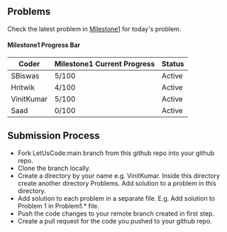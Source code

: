 ## Problems

Check the latest problem in [Milestone1](https://github.com/ThreeMangoTrees/LetUsCode/blob/VinitKumarBranch/PracticeProblems/Milestone1.md) for today's problem.

#### Milestone1 Progress Bar

| Coder      | Milestone1 Current Progress | Status |
|------------|-----------------------------|--------|
| SBiswas	 | 5/100                       | Active |
| Hritwik    | 4/100                       | Active |
| VinitKumar | 5/100                       | Active |
| Saad       | 0/100                       | Active |



## Submission Process

* Fork LetUsCode:main branch from this github repo into your github repo.
* Clone the branch locally.
* Create a directory by your name e.g. VinitKumar. Inside this directory create another directory Problems. Add solution to a problem in this directory.
* Add solution to each problem in a separate file. E.g. Add solution to Problem 1 in Problem1.* file.
* Push the code changes to your remote branch created in first step.
* Create a pull request for the code you pushed to your github repo.


